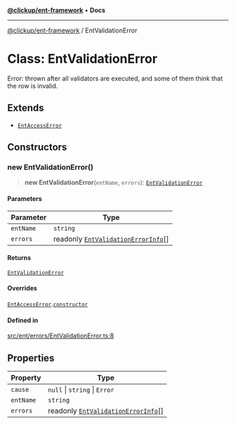 [**@clickup/ent-framework**](../README.md) • **Docs**

***

[@clickup/ent-framework](../globals.md) / EntValidationError

# Class: EntValidationError

Error: thrown after all validators are executed, and some of them think that
the row is invalid.

## Extends

- [`EntAccessError`](EntAccessError.md)

## Constructors

### new EntValidationError()

> **new EntValidationError**(`entName`, `errors`): [`EntValidationError`](EntValidationError.md)

#### Parameters

| Parameter | Type |
| ------ | ------ |
| `entName` | `string` |
| `errors` | readonly [`EntValidationErrorInfo`](../interfaces/EntValidationErrorInfo.md)[] |

#### Returns

[`EntValidationError`](EntValidationError.md)

#### Overrides

[`EntAccessError`](EntAccessError.md).[`constructor`](EntAccessError.md#constructors)

#### Defined in

[src/ent/errors/EntValidationError.ts:8](https://github.com/clickup/ent-framework/blob/master/src/ent/errors/EntValidationError.ts#L8)

## Properties

| Property | Type |
| ------ | ------ |
| `cause` | `null` \| `string` \| `Error` |
| `entName` | `string` |
| `errors` | readonly [`EntValidationErrorInfo`](../interfaces/EntValidationErrorInfo.md)[] |
